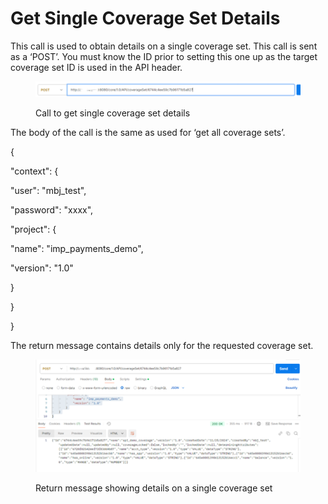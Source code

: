 # Get Single Coverage Set Details

This call is used to obtain details on a single coverage set.  This call is sent as a ‘POST’.  You must know the ID prior to setting this one up as the target coverage set ID is used in the API header.

&#x20;

<figure><img src="../../../../../.gitbook/assets/image (32).png" alt=""><figcaption><p>Call to get single coverage set details</p></figcaption></figure>

&#x20;&#x20;

The body of the call is the same as used for ‘get all coverage sets’.

&#x20;

{

&#x20;   "context": {

&#x20;       "user": "mbj\_test",

&#x20;       "password": "xxxx",

&#x20;       "project": {

&#x20;           "name": "imp\_payments\_demo",

&#x20;           "version": "1.0"

&#x20;       }

&#x20;   }

}

&#x20;

The return message contains details only for the requested coverage set.

&#x20;&#x20;

<figure><img src="../../../../../.gitbook/assets/image (33).png" alt=""><figcaption><p>Return message showing details on a single coverage set</p></figcaption></figure>
